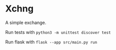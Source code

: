 # Xchng

A simple exchange. 

Run tests with `python3 -m unittest discover test`

Run flask with `flask --app src/main.py run`